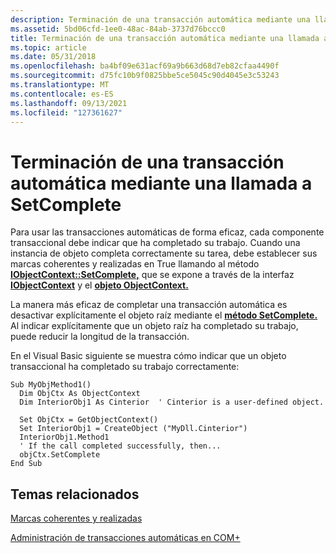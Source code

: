 ```yaml
---
description: Terminación de una transacción automática mediante una llamada a SetComplete
ms.assetid: 5bd06cfd-1ee0-48ac-84ab-3737d76bccc0
title: Terminación de una transacción automática mediante una llamada a SetComplete
ms.topic: article
ms.date: 05/31/2018
ms.openlocfilehash: ba4bf09e631acf69a9b663d68d7eb82cfaa4490f
ms.sourcegitcommit: d75fc10b9f0825bbe5ce5045c90d4045e3c53243
ms.translationtype: MT
ms.contentlocale: es-ES
ms.lasthandoff: 09/13/2021
ms.locfileid: "127361627"
---
```

# <a name="terminating-an-automatic-transaction-by-calling-setcomplete"></a>Terminación de una transacción automática mediante una llamada a SetComplete

Para usar las transacciones automáticas de forma eficaz, cada componente transaccional debe indicar que ha completado su trabajo. Cuando una instancia de objeto completa correctamente su tarea, debe establecer sus marcas coherentes y realizadas en True llamando al método [**IObjectContext::SetComplete,**](/windows/desktop/api/ComSvcs/nf-comsvcs-iobjectcontext-setcomplete) que se expone a través de la interfaz [**IObjectContext**](/windows/desktop/api/ComSvcs/nn-comsvcs-iobjectcontext) y el [**objeto ObjectContext.**](/windows/desktop/api/ComSvcs/nn-comsvcs-objectcontext)

La manera más eficaz de completar una transacción automática es desactivar explícitamente el objeto raíz mediante el [**método SetComplete.**](/windows/desktop/api/ComSvcs/nf-comsvcs-iobjectcontext-setcomplete) Al indicar explícitamente que un objeto raíz ha completado su trabajo, puede reducir la longitud de la transacción.

En el Visual Basic siguiente se muestra cómo indicar que un objeto transaccional ha completado su trabajo correctamente:


```VB
Sub MyObjMethod1()
  Dim ObjCtx As ObjectContext
  Dim InteriorObj1 As Cinterior  ' Cinterior is a user-defined object.

  Set ObjCtx = GetObjectContext()
  Set InteriorObj1 = CreateObject ("MyDll.Cinterior")
  InteriorObj1.Method1
  ' If the call completed successfully, then...
  objCtx.SetComplete
End Sub
```



## <a name="related-topics"></a>Temas relacionados

<dl> <dt>

[Marcas coherentes y realizadas](consistent-and-done-flags.md)
</dt> <dt>

[Administración de transacciones automáticas en COM+](managing-automatic-transactions-in-com-.md)
</dt> </dl>

 

 



